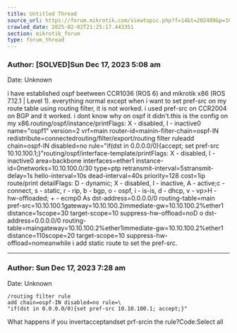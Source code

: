 ```yaml
---
title: Untitled Thread
source_url: https://forum.mikrotik.com/viewtopic.php?f=14&t=202489&p=1042423#p1042423
crawled_date: 2025-02-02T21:25:17.443351
section: mikrotik_forum
type: forum_thread
---
```


### Author: [SOLVED]Sun Dec 17, 2023 5:08 am
Date: Unknown

i have established ospf  beetween CCR1036 (ROS 6) and mikrotik x86 (ROS 7.12.1 | Level 1). everything normal except when i want to set pref-src on my route table using routing filter, it is not worked. i used pref-src on CCR2004 on BGP and it worked. i dont know why on ospf it didn't.this is the config on my x86.routing/ospf/instance/printFlags: X - disabled, I - inactive0   name="ospf1" version=2 vrf=main router-id=mainin-filter-chain=ospf-IN redistribute=connectedrouting/filter/export/routing filter ruleadd chain=ospf-IN disabled=no rule=\"if(dst in 0.0.0.0/0){accept; set pref-src 10.10.100.1;}"routing/ospf/interface-template/printFlags: X - disabled, I - inactive0   area=backbone interfaces=ether1 instance-id=0networks=10.10.100.0/30 type=ptp retransmit-interval=5stransmit-delay=1s hello-interval=10s dead-interval=40s priority=128 cost=1ip route/print detailFlags: D - dynamic; X - disabled, I - inactive, A - active;c - connect, s - static, r - rip, b - bgp, o - ospf, i - is-is, d - dhcp, v - vp>H - hw-offloaded; + - ecmp0  As   dst-address=0.0.0.0/0 routing-table=main pref-src=10.10.100.1gateway=10.10.100.2immediate-gw=10.10.100.2%ether1 distance=1scope=30 target-scope=10 suppress-hw-offload=noD o   dst-address=0.0.0.0/0 routing-table=maingateway=10.10.100.2%ether1immediate-gw=10.10.100.2%ether1 distance=110scope=20 target-scope=10 suppress-hw-offload=nomeanwhile i add static route to set the pref-src.


---
### Author: Sun Dec 17, 2023 7:28 am
Date: Unknown

```
/routing filter rule
add chain=ospf-IN disabled=no rule=\
"if(dst in 0.0.0.0/0){set pref-src 10.10.100.1; accept;}"
```

What happens if you invertacceptandset prf-srcin the rule?Code:Select all

